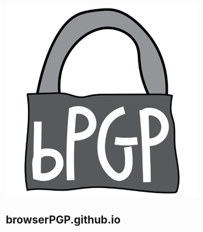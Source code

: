 ![browserPGP Logo](https://raw.githubusercontent.com/browserPGP/browserPGP.github.io/master/logo.svg) 
# browserPGP.github.io
